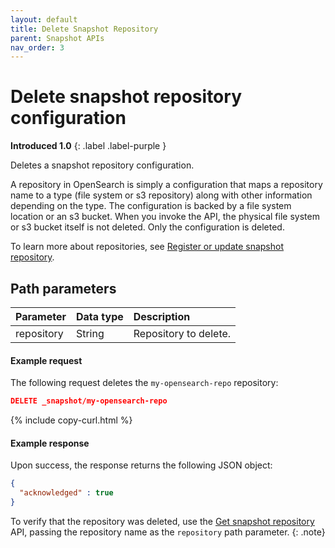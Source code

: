 ```yaml
---
layout: default
title: Delete Snapshot Repository
parent: Snapshot APIs
nav_order: 3
---
```


# Delete snapshot repository configuration
**Introduced 1.0**
{: .label .label-purple }

 Deletes a snapshot repository configuration.  
 
 A repository in OpenSearch is simply a configuration that maps a repository name to a type (file system or s3 repository) along with other information depending on the type. The configuration is backed by a file system location or an s3 bucket. When you invoke the API, the physical file system or s3 bucket itself is not deleted. Only the configuration is deleted.

 To learn more about repositories, see [Register or update snapshot repository]({{site.url}}{{site.baseurl}}/api-reference/snapshots/create-repository).

## Path parameters

Parameter | Data type | Description
:--- | :--- | :---
repository | String | Repository to delete. |

#### Example request

The following request deletes the `my-opensearch-repo` repository:

````json
DELETE _snapshot/my-opensearch-repo
````
{% include copy-curl.html %}

#### Example response

Upon success, the response returns the following JSON object:

````json
{
  "acknowledged" : true
}
````

To verify that the repository was deleted, use the [Get snapshot repository]({{site.url}}{{site.baseurl}}/api-reference/snapshots/get-snapshot-repository) API, passing the repository name as the `repository` path parameter.
{: .note}